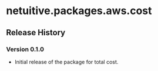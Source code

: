# netuitive.packages.aws.cost

## Release History

### Version 0.1.0

* Initial release of the package for total cost.
